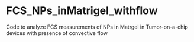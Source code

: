 # FCS_NPs_inMatrigel_withflow
Code to analyze FCS measurements of NPs in Matrgel in Tumor-on-a-chip devices with presence of convective flow
